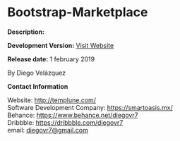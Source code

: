 # Bootstrap-Marketplace

<b>Description:</b>

<b>Development Version:</b> <a href="http://bootstrap-marketplace.templune.com/">Visit Website</a>

<b>Release date:</b> 1 february 2019

By Diego Velázquez<br>

<b>Contact Information</b><br>

Website: http://templune.com/<br>
Software Development Company: https://smartoasis.mx/<br>
Behance: https://www.behance.net/diegovr7<br>
Dribbble: https://dribbble.com/diegovr7<br>
email: diegovr7@gmail.com
